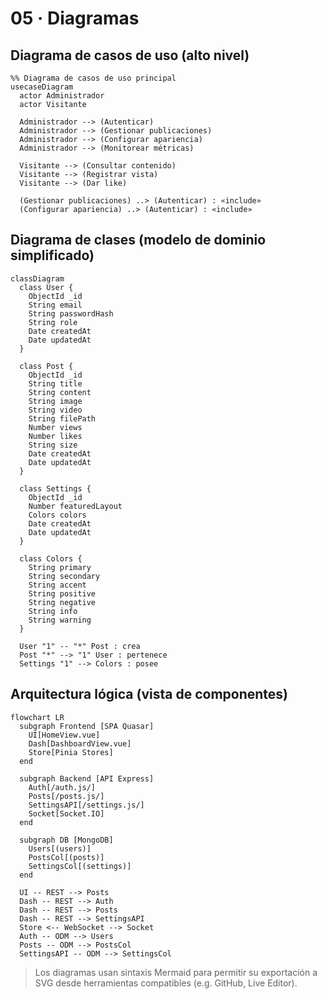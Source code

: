 ﻿# 05 · Diagramas

## Diagrama de casos de uso (alto nivel)
```mermaid
%% Diagrama de casos de uso principal
usecaseDiagram
  actor Administrador
  actor Visitante

  Administrador --> (Autenticar)
  Administrador --> (Gestionar publicaciones)
  Administrador --> (Configurar apariencia)
  Administrador --> (Monitorear métricas)

  Visitante --> (Consultar contenido)
  Visitante --> (Registrar vista)
  Visitante --> (Dar like)

  (Gestionar publicaciones) ..> (Autenticar) : «include»
  (Configurar apariencia) ..> (Autenticar) : «include»
```

## Diagrama de clases (modelo de dominio simplificado)
```mermaid
classDiagram
  class User {
    ObjectId _id
    String email
    String passwordHash
    String role
    Date createdAt
    Date updatedAt
  }

  class Post {
    ObjectId _id
    String title
    String content
    String image
    String video
    String filePath
    Number views
    Number likes
    String size
    Date createdAt
    Date updatedAt
  }

  class Settings {
    ObjectId _id
    Number featuredLayout
    Colors colors
    Date createdAt
    Date updatedAt
  }

  class Colors {
    String primary
    String secondary
    String accent
    String positive
    String negative
    String info
    String warning
  }

  User "1" -- "*" Post : crea
  Post "*" --> "1" User : pertenece
  Settings "1" --> Colors : posee
```

## Arquitectura lógica (vista de componentes)
```mermaid
flowchart LR
  subgraph Frontend [SPA Quasar]
    UI[HomeView.vue]
    Dash[DashboardView.vue]
    Store[Pinia Stores]
  end

  subgraph Backend [API Express]
    Auth[/auth.js/]
    Posts[/posts.js/]
    SettingsAPI[/settings.js/]
    Socket[Socket.IO]
  end

  subgraph DB [MongoDB]
    Users[(users)]
    PostsCol[(posts)]
    SettingsCol[(settings)]
  end

  UI -- REST --> Posts
  Dash -- REST --> Auth
  Dash -- REST --> Posts
  Dash -- REST --> SettingsAPI
  Store <-- WebSocket --> Socket
  Auth -- ODM --> Users
  Posts -- ODM --> PostsCol
  SettingsAPI -- ODM --> SettingsCol
```

> Los diagramas usan sintaxis Mermaid para permitir su exportación a SVG desde herramientas compatibles (e.g. GitHub, Live Editor).
